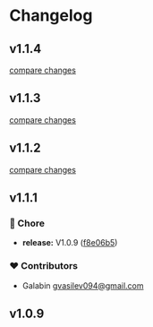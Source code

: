 # Changelog


## v1.1.4

[compare changes](https://github.com/criting/nuxt-simple-cookie-consent/compare/v1.1.3...v1.1.4)

## v1.1.3

[compare changes](https://github.com/criting/nuxt-simple-cookie-consent/compare/v1.1.2...v1.1.3)

## v1.1.2

[compare changes](https://github.com/criting/nuxt-simple-cookie-consent/compare/v1.1.1...v1.1.2)

## v1.1.1


### 🏡 Chore

- **release:** V1.0.9 ([f8e06b5](https://github.com/criting/nuxt-simple-cookie-consent/commit/f8e06b5))

### ❤️ Contributors

- Galabin <gvasilev094@gmail.com>

## v1.0.9

